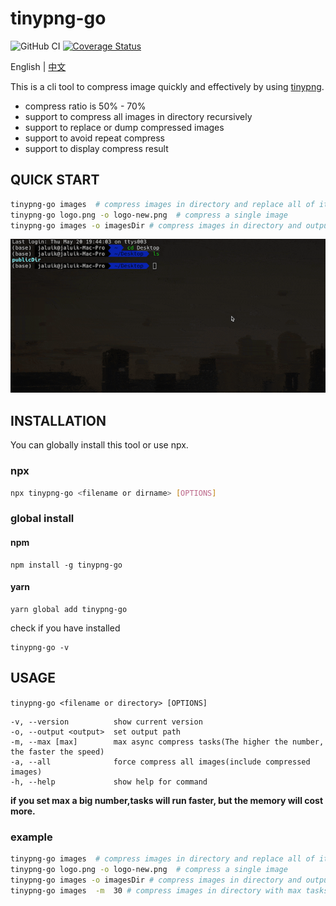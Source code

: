 # tinypng-go

![GitHub CI](https://github.com/jaluik/tinypng-go/actions/workflows/publish.yml/badge.svg) [![Coverage Status](https://coveralls.io/repos/github/jaluik/tinypng-go/badge.svg?branch=master)](https://coveralls.io/github/jaluik/tinypng-go?branch=master)

English | [中文](README_CN.md)

This is a cli tool to compress image quickly and effectively by using [tinypng](https://tinypng.com/).

- compress ratio is 50% - 70%
- support to compress all images in directory recursively
- support to replace or dump compressed images
- support to avoid repeat compress
- support to display compress result

## QUICK START

```sh
tinypng-go images  # compress images in directory and replace all of it.
tinypng-go logo.png -o logo-new.png  # compress a single image
tinypng-go images -o imagesDir # compress images in directory and output to images in new directory
```

![img](public/show.gif)

## INSTALLATION

You can globally install this tool or use npx.

### npx

```sh
npx tinypng-go <filename or dirname> [OPTIONS]
```

### global install

#### npm

```
npm install -g tinypng-go
```

#### yarn

```
yarn global add tinypng-go
```

check if you have installed

```
tinypng-go -v
```

## USAGE

`tinypng-go <filename or directory> [OPTIONS]`

```
-v, --version          show current version
-o, --output <output>  set output path
-m, --max [max]        max async compress tasks(The higher the number, the faster the speed)
-a, --all              force compress all images(include compressed images)
-h, --help             show help for command
```

**if you set max a big number,tasks will run faster, but the memory will cost more.**

### example

```sh
tinypng-go images  # compress images in directory and replace all of it.
tinypng-go logo.png -o logo-new.png  # compress a single image
tinypng-go images -o imagesDir # compress images in directory and output to images in new
tinypng-go images  -m  30 # compress images in directory with max tasks 30
```
